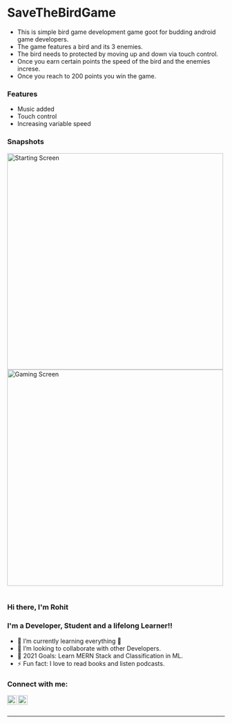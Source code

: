 

# SaveTheBirdGame

- This is simple bird game development game goot for budding android game developers.
- The game features a bird and its 3 enemies.
- The bird needs to protected by moving up and down via touch control.
- Once you earn certain points the speed of the bird and the enemies increse.
- Once you reach to 200 points you win the game.




### Features
- Music added
- Touch control
- Increasing variable speed

### Snapshots
<img  alt = "Starting Screen" width = "500px" src="https://user-images.githubusercontent.com/50266278/138504526-47434cdb-97f1-49c5-b008-b02c0dac11b2.jpeg" />
<img  alt = "Gaming Screen" width = "500px" src="https://user-images.githubusercontent.com/50266278/138504720-16ce67fb-e9ff-453f-8427-d11603ea707f.jpeg" />

<br />
<br />


### Hi there, I'm Rohit

### I'm a Developer, Student and a lifelong Learner!!

- 🌱 I’m currently learning everything 🤣
- 👯 I’m looking to collaborate with other Developers.
- 🥅 2021 Goals: Learn MERN Stack and Classification in ML.
- ⚡ Fun fact: I love to read books and listen podcasts.

### Connect with me:

[<img align="left" alt="Rohit | LinkedIn" width="22px" src="https://cdn.jsdelivr.net/npm/simple-icons@v3/icons/linkedin.svg" />][linkedin]
[<img align="left" alt="Rohit | Instagram" width="22px" src="https://cdn.jsdelivr.net/npm/simple-icons@v3/icons/instagram.svg" />][instagram]

<br />

<br />

---

[instagram]: https://www.instagram.com/l.m.rohit.das
[linkedin]: https://www.linkedin.com/in/rohit-kumar-d-89ba021b3
[nodejs]: https://nodejs.org/en
[expressjs]: https://expressjs.com


